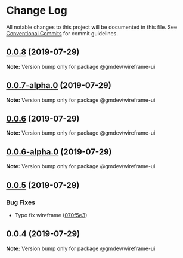 # Change Log

All notable changes to this project will be documented in this file.
See [Conventional Commits](https://conventionalcommits.org) for commit guidelines.

## [0.0.8](https://github.com/sanik-bajracharya/lerna-starter/compare/@gmdev/wireframe-ui@0.0.7-alpha.0...@gmdev/wireframe-ui@0.0.8) (2019-07-29)

**Note:** Version bump only for package @gmdev/wireframe-ui





## [0.0.7-alpha.0](https://github.com/sanik-bajracharya/lerna-starter/compare/@gmdev/wireframe-ui@0.0.6...@gmdev/wireframe-ui@0.0.7-alpha.0) (2019-07-29)

**Note:** Version bump only for package @gmdev/wireframe-ui





## [0.0.6](https://github.com/sanik-bajracharya/lerna-starter/compare/@gmdev/wireframe-ui@0.0.6-alpha.0...@gmdev/wireframe-ui@0.0.6) (2019-07-29)

**Note:** Version bump only for package @gmdev/wireframe-ui





## [0.0.6-alpha.0](https://github.com/sanik-bajracharya/lerna-starter/compare/@gmdev/wireframe-ui@0.0.5...@gmdev/wireframe-ui@0.0.6-alpha.0) (2019-07-29)

**Note:** Version bump only for package @gmdev/wireframe-ui





## [0.0.5](https://github.com/sanik-bajracharya/lerna-starter/compare/@gmdev/wireframe-ui@0.0.4...@gmdev/wireframe-ui@0.0.5) (2019-07-29)


### Bug Fixes

* Typo fix wireframe ([070f5e3](https://github.com/sanik-bajracharya/lerna-starter/commit/070f5e3))





## 0.0.4 (2019-07-29)

**Note:** Version bump only for package @gmdev/wireframe-ui
